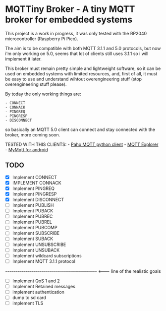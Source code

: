 # MQTTiny Broker - A tiny MQTT broker for embedded systems

This project is a work in progress, it was only tested with the RP2040 microcontroller (Raspberry Pi Pico).

The aim is to be compatible with both MQTT 3.1.1 and 5.0 protocols, but now i'm only working on 5.0, seems that lot of clients still uses 3.1.1 so i will implement it later.

This broker must remain pretty simple and lightweight software, so it can be used on embedded systems with limited resources, and, first of all, it must be easy to use and understand wihtout overengineering stuff (stop overengineering stuff please).

By today the only working things are:

    - CONNECT
    - CONNACK
    - PINGREQ
    - PINGRESP
    - DISCONNECT

so basically an MQTT 5.0 client can connect and stay connected with the broker, more coming soon.

TESTED WITH THIS CLIENTS:
    - [Paho MQTT python client](https://pypi.org/project/paho-mqtt/)
    - [MQTT Explorer](https://mqtt-explorer.com/)
    - [MyMqtt for android](https://play.google.com/store/apps/details?id=at.tripwire.mqtt.client)

## TODO

- [x] Implement CONNECT
- [x] IMPLEMENT CONNACK
- [x] Implement PINGREQ
- [x] Implement PINGRESP
- [x] Implement DISCONNECT
- [ ] Implement PUBLISH
- [ ] Implement PUBACK
- [ ] Implement PUBREC
- [ ] Implement PUBREL
- [ ] Implement PUBCOMP
- [ ] Implement SUBSCRIBE
- [ ] Implement SUBACK
- [ ] Implement UNSUBSCRIBE
- [ ] Implement UNSUBACK
- [ ] Implement wildcard subscriptions
- [ ] Implement MQTT 3.1.1 protocol

---------------------------------------------- <--- line of the realistic goals

- [ ] Implement QoS 1 and 2
- [ ] Implement Retained messages
- [ ] implement authentication
- [ ] dump to sd card
- [ ] implement TLS
